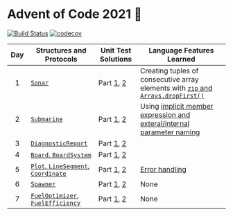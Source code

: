 # Advent of Code 2021 🎄

[![Build Status][build-badge]][build-link] [![codecov][codecov-badge]][codecov-link]

| Day | Structures and Protocols | Unit Test Solutions | Language Features Learned |
| :---: | --- | --- | --- |
| 1 | [`Sonar`][day1] | Part [1][day1-1], [2][day1-2] | Creating tuples of consecutive array elements with [`zip` and `Arrays.dropFirst()`][zip] |
| 2 | [`Submarine`][day2] | Part [1][day2-1], [2][day2-2] | Using [implicit member expression and exteral/internal parameter naming][expressions] |
| 3 | [`DiagnosticReport`][day3] | Part [1][day3-1], [2][day3-2] | |
| 4 | [`Board`, `BoardSystem`][day4] | Part [1][day4-1], [2][day4-2] | |
| 5 | [`Plot`, `LineSegment`, `Coordinate`][day5] | Part [1][day5-1], [2][day5-2] | [Error handling][errors] |
| 6 | [`Spawner`][day6] | Part [1][day6-1], [2][day6-2] | None |
| 7 | [`FuelOptimizer`, `FuelEfficiency`][day7] | Part [1][day7-1], [2][day7-2] | None |

[day1]: Sources/Library/Sonar.swift
[day1-1]: Tests/LibraryTests/SonarTests.swift#L29-L39
[day1-2]: Tests/LibraryTests/SonarTests.swift#L64-L74
[day2]: Sources/Library/Submarine.swift
[day2-1]: Tests/LibraryTests/SubmarineTests.swift#L27-L39
[day2-2]: Tests/LibraryTests/SubmarineTests.swift#L62-L74
[day3]: Sources/Library/Diagnostic.swift
[day3-1]: Tests/LibraryTests/DiagnosticTests.swift#L39
[day3-2]: Tests/LibraryTests/DiagnosticTests.swift#L40
[day4]: Sources/Library/Bingo.swift
[day4-1]: Tests/LibraryTests/BingoTests.swift#L39-L49
[day4-2]: Tests/LibraryTests/BingoTests.swift#L84-L94
[day5]: Sources/Library/Geometry.swift
[day5-1]: Tests/LibraryTests/GeometryTests.swift#L255-L272
[day5-2]: Tests/LibraryTests/GeometryTests.swift#L304-L321
[day6]: Sources/Library/Spawner.swift
[day6-1]: Tests/LibraryTests/SpawnerTests.swift#L42-L52
[day6-2]: Tests/LibraryTests/SpawnerTests.swift#L54-L64
[day7]: Sources/Library/Fuel.swift
[day7-1]: Tests/LibraryTests/FuelTests.swift#L17-L28
[day7-2]: Tests/LibraryTests/FuelTests.swift#L42-L54

[zip]: Sources/Library/Sonar.swift#L45
[expressions]: Sources/Library/Submarine.swift#L62
[errors]: Sources/Library/Geometry.swift#L137-L142

[build-badge]: https://github.com/petermeansrock/advent-of-code-2021/actions/workflows/swift.yml/badge.svg
[build-link]: https://github.com/petermeansrock/advent-of-code-2021/actions
[codecov-badge]: https://codecov.io/gh/petermeansrock/advent-of-code-2021/branch/main/graph/badge.svg
[codecov-link]: https://codecov.io/gh/petermeansrock/advent-of-code-2021
